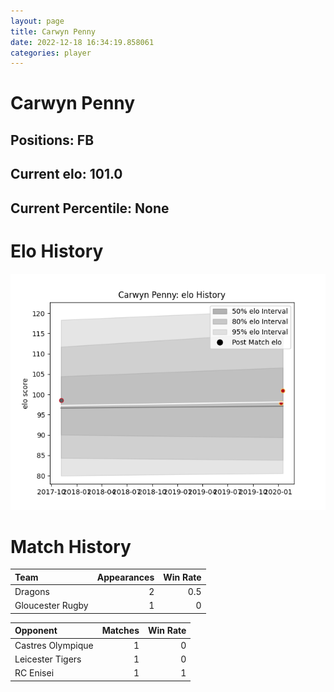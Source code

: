 ```yaml
---  
layout: page  
title: Carwyn Penny  
date: 2022-12-18 16:34:19.858061  
categories: player  
---
```

# Carwyn Penny

## Positions: FB

## Current elo: 101.0

## Current Percentile: None

# Elo History


![elo history](history_CarwynPenny.png)
# Match History


| Team             |   Appearances |   Win Rate |
|:-----------------|--------------:|-----------:|
| Dragons          |             2 |        0.5 |
| Gloucester Rugby |             1 |        0   |

| Opponent          |   Matches |   Win Rate |
|:------------------|----------:|-----------:|
| Castres Olympique |         1 |          0 |
| Leicester Tigers  |         1 |          0 |
| RC Enisei         |         1 |          1 |